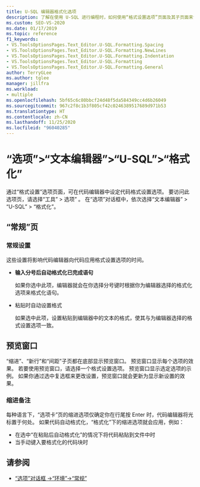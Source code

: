 ```yaml
---
title: U-SQL 编辑器格式化选项
description: 了解在使用 U-SQL 进行编程时，如何使用“格式设置选项”页面及其子页面来设置代码编辑器中的代码格式设置选项。
ms.custom: SEO-VS-2020
ms.date: 01/17/2019
ms.topic: reference
f1_keywords:
- VS.ToolsOptionsPages.Text_Editor.U-SQL.Formatting.Spacing
- VS.ToolsOptionsPages.Text_Editor.U-SQL.Formatting.NewLines
- VS.ToolsOptionsPages.Text_Editor.U-SQL.Formatting.Indentation
- VS.ToolsOptionsPages.Text_Editor.U-SQL.Formatting
- VS.ToolsOptionsPages.Text_Editor.U-SQL.Formatting.General
author: TerryGLee
ms.author: tglee
manager: jillfra
ms.workload:
- multiple
ms.openlocfilehash: 5bf65c6c80bbcf24d48f5da584349cc4d6b26049
ms.sourcegitcommit: 967c2f8c1b3f805cf42c0246389517689d971b53
ms.translationtype: HT
ms.contentlocale: zh-CN
ms.lasthandoff: 11/25/2020
ms.locfileid: "96040285"
---
```

# <a name="options-text-editor-u-sql-formatting"></a>“选项”>“文本编辑器”>“U-SQL”>“格式化”

通过“格式设置”选项页面，可在代码编辑器中设定代码格式设置选项。 要访问此选项页，请选择“工具” > 选项” 。 在“选项”对话框中，依次选择“文本编辑器” > “U-SQL” > “格式化”。

## <a name="general-page"></a>“常规”页

### <a name="general-settings"></a>常规设置

这些设置将影响代码编辑器向代码应用格式设置选项的时间。

- **输入分号后自动格式化已完成语句**

   如果你选中此项，编辑器就会在你选择分号键时根据你为编辑器选择的格式化选项来格式化语句。

- 粘贴时自动设置格式

   如果选中此项，设置粘贴到编辑器中的文本的格式，使其与为编辑器选择的格式设置选项一致。

## <a name="preview-windows"></a>预览窗口

“缩进”、“新行”和“间距”子页都在底部显示预览窗口。 预览窗口显示每个选项的效果。 若要使用预览窗口，请选择一个格式设置选项。 预览窗口显示选定选项的示例。 如果你通过选中复选框来更改设置，预览窗口就会更新为显示新设置的效果。

### <a name="indentation-remarks"></a>缩进备注

每种语言下，“选项卡”页的缩进选项仅确定你在行尾按 Enter 时，代码编辑器将光标置于何处。 如果代码自动格式化，“格式化”下的缩进选项就会应用，例如：

- 在选中“在粘贴后自动格式化”的情况下将代码粘贴到文件中时
- 当手动键入要格式化的代码块时

## <a name="see-also"></a>请参阅

- [“选项”对话框 ->“环境”->“常规”](../../ide/reference/general-environment-options-dialog-box.md)
